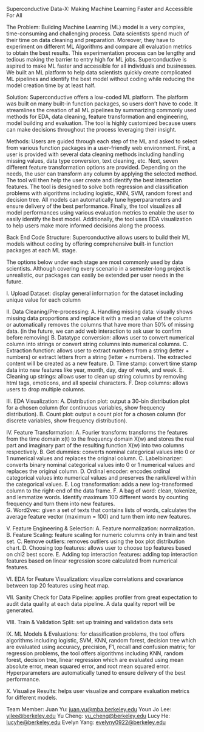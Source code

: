 Superconductive Data-X: Making Machine Learning Faster and Accessible For All

The Problem:
Building Machine Learning (ML) model is a very complex, time-consuming and challenging process. Data scientists spend much of their time on data cleaning and preparation. Moreover, they have to experiment on different ML Algorithms and compare all evaluation metrics to obtain the best results. This experimentation process can be lengthy and tedious making the barrier to entry high for ML jobs. Superconductive is aspired to make ML faster and accessible for all individuals and businesses. We built an ML platform to help data scientists quickly create complicated ML pipelines and identify the best model without coding while reducing the model creation time by at least half.  

Solution:
Superconductive offers a low-coded ML platform. The platform was built on many built-in function packages, so users don’t have to code. It streamlines the creation of all ML pipelines by summarizing commonly used methods for EDA, data cleaning, feature transformation and engineering, model building and evaluation. The tool is highly customized because users can make decisions throughout the process leveraging their insight. 

Methods:
Users are guided through each step of the ML and asked to select from various function packages in a user-friendly web environment. First, a user is provided with several data cleaning methods including handling missing values, data type conversion, text cleaning, etc. Next, seven different feature transformation options are provided. Depending on the needs, the user can transform any column by applying the selected method. The tool will then help the user create and identify the best interaction features. The tool is designed to solve both regression and classification problems with algorithms including logistic, KNN, SVM, random forest and decision tree. All models can automatically tune hyperparameters and ensure delivery of the best performance. Finally, the tool visualizes all model performances using various evaluation metrics to enable the user to easily identify the best model. Additionally, the tool uses EDA visualization to help users make more informed decisions along the process. 

Back End Code Structure: Superconductive allows users to build their ML models without coding by offering comprehensive built-in function packages at each ML stage.

The options below under each stage are most commonly used by data scientists. Although covering every scenario in a semester-long project is unrealistic, our packages can easily be extended per user needs in the future. 

I. Upload Dataset: display general information for the dataset including unique value for each column

II. Data Cleaning/Pre-processing: 
A. Handling missing data: visually shows missing data proportions and replace it with a median value of the column or automatically removes the columns that have more than 50% of missing data. (in the future, we can add web interaction to ask user to confirm before removing)
B. Datatype conversion: allows user to convert numerical column into strings or convert string columns into numerical columns.
C. Extraction function: allows user to extract numbers from a string (letter + numbers) or extract letters from a string (letter + numbers). The extracted content will be created as a new feature. 
D. Time stamp: convert time stamp data into new features like year, month, day, day of week, and week. 
E. Cleaning up strings: allows user to clean up string columns by removing html tags, emoticons, and all special characters. 
F. Drop columns: allows users to drop multiple columns. 

III. EDA Visualization:
A. Distribution plot: output a 30-bin distribution plot for a chosen column (for continuous variables, show frequency distribution).
B. Count plot: output a count plot for a chosen column (for discrete variables, show frequency distribution).

IV. Feature Transformation:
A. Fourier transform:  transforms the features from the time domain x(t) to the frequency domain X(w) and stores the real part and imaginary part of the resulting function X(w) into two columns respectively.
B. Get dummies: converts nominal categorical values into 0 or 1 numerical values and replaces the original column. 
C. Labelbinarizer: converts binary nominal categorical values into 0 or 1 numerical values and replaces the original column.
D. Ordinal encoder: encodes ordinal categorical values into numerical values and preserves the rank/level within the categorical values.
E. Log transformation: adds a new log-transformed column to the right-end of the data frame.
F. A bag of word: clean, tokenize, and lemmatize words. Identify maximum 100 different words by counting frequency and turn them into new features.  
G. Word2vec: given a set of texts that contains lists of words, calculates the average feature vector (maximum = 100) and turn them into new features. 

V. Feature Engineering & Selection:
A. Feature normalization: normalization.
B. Feature Scaling: feature scaling for numeric columns only in train and test set.
C. Remove outliers: removes outliers using the box plot distribution chart.
D. Choosing top features: allows user to choose top features based on chi2 best score.
E. Adding top interaction features: adding top interaction features based on linear regression score calculated from numerical features.

VI. EDA for Feature Visualization: visualize correlations and covariance between top 20 features using heat map.

VII. Sanity Check for Data Pipeline: applies profiler from great expectation to audit data quality at each data pipeline. A data quality report will be generated. 

VIII. Train & Validation Split: set up training and validation data sets

IX. ML Models & Evaluations:  for classification problems, the tool offers algorithms including logistic, SVM, KNN, random forest, decision tree which are evaluated using accuracy, precision, F1, recall and confusion matrix; for regression problems, the tool offers algorithms including KNN, random forest, decision tree, linear regression which are evaluated using mean absolute error, mean squared error, and root mean squared error. Hyperparameters are automatically tuned to ensure delivery of the best performance.

X. Visualize Results: helps user visualize and compare evaluation metrics for different models. 

Team Member:
Juan Yu: juan.yu@mba.berkeley.edu
Youn Jo Lee: yjlee@berkeley.edu 
Yu Cheng: yu_cheng@berkeley.edu 
Lucy He: lucyhe@berkeley.edu 
Evelyn Yang: evelyny0922@berkeley.edu
